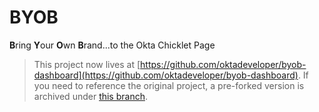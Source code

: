 # BYOB
**B**ring **Y**our **O**wn **B**rand...to the Okta Chicklet Page


> This project now lives at [https://github.com/oktadeveloper/byob-dashboard](https://github.com/oktadeveloper/byob-dashboard). If you need to reference the original project, a pre-forked version is archived under [this branch](https://github.com/zeekhoo-okta/byob/tree/archive).
